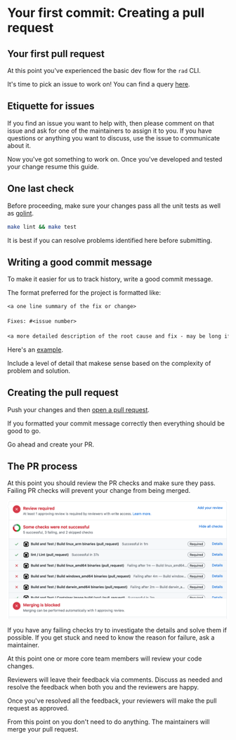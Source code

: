 # Your first commit: Creating a pull request

## Your first pull request

At this point you've experienced the basic dev flow for the `rad` CLI. 

It's time to pick an issue to work on! You can find a query [here](https://github.com/project-radius/radius/issues?q=is%3Aopen+is%3Aissue+label%3A%22help+wanted%22).

## Etiquette for issues

If you find an issue you want to help with, then please comment on that issue and ask for one of the maintainers to assign it to you. If you have questions or anything you want to discuss, use the issue to communicate about it.

Now you've got something to work on. Once you've developed and tested your change resume this guide. 

## One last check

Before proceeding, make sure your changes pass all the unit tests as well as [golint](https://golangci-lint.run/usage/install/#local-installation).

```sh
make lint && make test
```

It is best if you can resolve problems identified here before submitting.

## Writing a good commit message

To make it easier for us to track history, write a good commit message.

The format preferred for the project is formatted like:

```txt
<a one line summary of the fix or change>

Fixes: #<issue number>

<a more detailed description of the root cause and fix - may be long if necessary>
```

Here's an [example](https://github.com/project-radius/radius/commit/8e95d07a66e6aa91dfb40217318649ca43ec4bd7).

Include a level of detail that makese sense based on the complexity of problem and solution.

## Creating the pull request

Push your changes and then [open a pull request](https://github.com/project-radius/radius/compare).

If you formatted your commit message correctly then everything should be good to go.

Go ahead and create your PR.

## The PR process

At this point you should review the PR checks and make sure they pass. Failing PR checks will prevent your change from being merged.

<img width="800px" src="pr-checks.png" alt="Reviewing pull request checks">

If you have any failing checks try to investigate the details and solve them if possible. If you get stuck and need to know the reason for failure, ask a maintainer.

At this point one or more core team members will review your code changes. 

Reviewers will leave their feedback via comments. Discuss as needed and resolve the feedback when both you and the reviewers are happy.

Once you've resolved all the feedback, your reviewers will make the pull request as approved.

From this point on you don't need to do anything. The maintainers will merge your pull request.